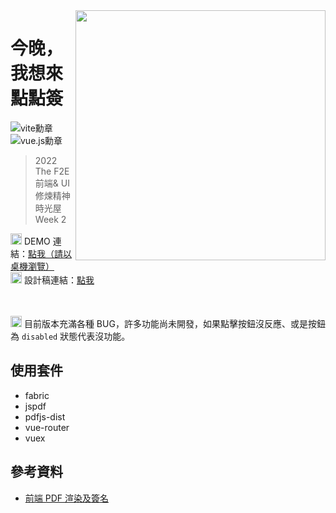 <img src="https://i.imgur.com/hYMUgni.jpg" width="400" align="right" />

# 今晚，我想來點點簽

<img src="https://img.shields.io/badge/-Vite-646CFF?logo=Vite&logoColor=white&logoWidth=24" alt="vite勳章"/> <img src="https://img.shields.io/badge/-Vue.js-4FC08D?logo=Vue.js&logoColor=white&logoWidth=24" alt="vue.js勳章"/>

> 2022 The F2E 前端& UI 修煉精神時光屋 Week 2

<img src="https://cdn-icons-png.flaticon.com/512/2268/2268536.png" width="18"> DEMO 連結：[點我（請以桌機瀏覽）](https://westleft.github.io/f2e-sign/) <br>
<img src="https://cdn-icons-png.flaticon.com/512/2268/2268536.png" width="18"> 設計稿連結：[點我](https://www.figma.com/file/WOL3sHGuwSE6StZBIBJDIC/%E4%BB%8A%E6%99%9A%EF%BC%8C%E6%88%91%E6%83%B3%E4%BE%86%E9%BB%9E%E9%BB%9E%E7%B0%BD?node-id=84%3A1742&t=4ur3nQ9djbwz5uTc-0)
<br><br><br>

<img src="https://cdn-icons-png.flaticon.com/512/6939/6939131.png" width="18"> 目前版本充滿各種 BUG，許多功能尚未開發，如果點擊按鈕沒反應、或是按鈕為 `disabled` 狀態代表沒功能。

## 使用套件

* fabric
* jspdf
* pdfjs-dist
* vue-router
* vuex

## 參考資料

* [前端 PDF 渲染及簽名](https://eminent-temple-cd0.notion.site/PDF-da0347f450af4f67975e2c2d699c6c3e)
